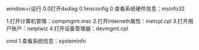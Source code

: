  window+r运行
 0.0打开dxdiag
 0.1msconfig
 0.查看系统硬件信息：msinfo32
 
 
 1.打开计算机管理：compmgmt.msc
 2.打开interneth属性：inetcpl.cpl
 3.打开用户账户：netplwiz
 4.打开设备管理器：devmgmt.cpl
 
 cmd
 1.查看系统信息：systeminfo
